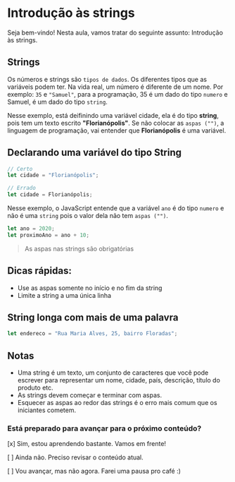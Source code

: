 # Introdução às strings

Seja bem-vindo! Nesta aula, vamos tratar do seguinte assunto: Introdução às strings.

## Strings

Os números e strings são `tipos de dados`. Os diferentes tipos que as variáveis podem ter. Na vida real, um número é diferente de um nome. Por exemplo: `35` e `"Samuel"`, para a programação, 35 é um dado do tipo `numero` e Samuel, é um dado do tipo `string`.

Nesse exemplo, está deifinindo uma variável cidade, ela é do tipo **string**, pois tem um texto escrito **"Florianópolis"**. Se não colocar as `aspas ("")`, a linguagem de programação, vai entender que **Florianópolis** é uma variável.

## Declarando uma variável do tipo String

```js
// Certo
let cidade = "Florianópolis";

// Errado
let cidade = Florianópolis;
```

Nesse exemplo, o JavaScript entende que a variável `ano` é do tipo `numero` e não é uma `string` pois o valor dela não tem `aspas ("")`.

```js
let ano = 2020;
let proximoAno = ano + 10;
```

> As aspas nas strings são obrigatórias

## Dicas rápidas:

- Use as aspas somente no início e no fim da string
- Limite a string a uma única linha

## String longa com mais de uma palavra

```js
let endereco = "Rua Maria Alves, 25, bairro Floradas";
```

## Notas

- Uma string é um texto, um conjunto de caracteres que você pode escrever para representar um nome, cidade, país, descrição, título do produto etc.
- As strings devem começar e terminar com aspas.
- Esquecer as aspas ao redor das strings é o erro mais comum que os iniciantes cometem.

### Está preparado para avançar para o próximo conteúdo?

[x] Sim, estou aprendendo bastante. Vamos em frente!

[ ] Ainda não. Preciso revisar o conteúdo atual.

[ ] Vou avançar, mas não agora. Farei uma pausa pro café :)
